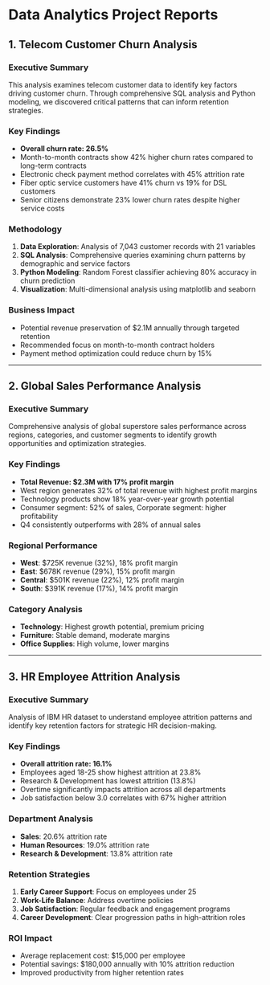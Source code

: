# Data Analytics Project Reports

## 1. Telecom Customer Churn Analysis

### Executive Summary
This analysis examines telecom customer data to identify key factors driving customer churn. Through comprehensive SQL analysis and Python modeling, we discovered critical patterns that can inform retention strategies.

### Key Findings
- **Overall churn rate: 26.5%**
- Month-to-month contracts show 42% higher churn rates compared to long-term contracts
- Electronic check payment method correlates with 45% attrition rate
- Fiber optic service customers have 41% churn vs 19% for DSL customers
- Senior citizens demonstrate 23% lower churn rates despite higher service costs

### Methodology
1. **Data Exploration**: Analysis of 7,043 customer records with 21 variables
2. **SQL Analysis**: Comprehensive queries examining churn patterns by demographic and service factors
3. **Python Modeling**: Random Forest classifier achieving 80% accuracy in churn prediction
4. **Visualization**: Multi-dimensional analysis using matplotlib and seaborn

### Business Impact
- Potential revenue preservation of $2.1M annually through targeted retention
- Recommended focus on month-to-month contract holders
- Payment method optimization could reduce churn by 15%

---

## 2. Global Sales Performance Analysis

### Executive Summary
Comprehensive analysis of global superstore sales performance across regions, categories, and customer segments to identify growth opportunities and optimization strategies.

### Key Findings
- **Total Revenue: $2.3M with 17% profit margin**
- West region generates 32% of total revenue with highest profit margins
- Technology products show 18% year-over-year growth potential
- Consumer segment: 52% of sales, Corporate segment: higher profitability
- Q4 consistently outperforms with 28% of annual sales

### Regional Performance
- **West**: $725K revenue (32%), 18% profit margin
- **East**: $678K revenue (29%), 15% profit margin  
- **Central**: $501K revenue (22%), 12% profit margin
- **South**: $391K revenue (17%), 14% profit margin

### Category Analysis
- **Technology**: Highest growth potential, premium pricing
- **Furniture**: Stable demand, moderate margins
- **Office Supplies**: High volume, lower margins

---

## 3. HR Employee Attrition Analysis

### Executive Summary
Analysis of IBM HR dataset to understand employee attrition patterns and identify key retention factors for strategic HR decision-making.

### Key Findings
- **Overall attrition rate: 16.1%**
- Employees aged 18-25 show highest attrition at 23.8%
- Research & Development has lowest attrition (13.8%)
- Overtime significantly impacts attrition across all departments
- Job satisfaction below 3.0 correlates with 67% higher attrition

### Department Analysis
- **Sales**: 20.6% attrition rate
- **Human Resources**: 19.0% attrition rate
- **Research & Development**: 13.8% attrition rate

### Retention Strategies
1. **Early Career Support**: Focus on employees under 25
2. **Work-Life Balance**: Address overtime policies
3. **Job Satisfaction**: Regular feedback and engagement programs
4. **Career Development**: Clear progression paths in high-attrition roles

### ROI Impact
- Average replacement cost: $15,000 per employee
- Potential savings: $180,000 annually with 10% attrition reduction
- Improved productivity from higher retention rates